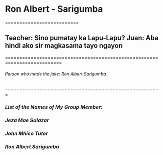 # **Ron Albert - Sarigumba**
==========================
## Teacher: Sino pumatay ka Lapu-Lapu? Juan: Aba hindi ako sir magkasama tayo ngayon
==========================================================================
###### Person who made the joke: Ron Albert Sarigumba
=======================================================
### *List of the Names of My Group Member:*
### *Jeza Mae Salazar*
### *John Mhico Tutor*
### *Ron Albert Sarigumba*